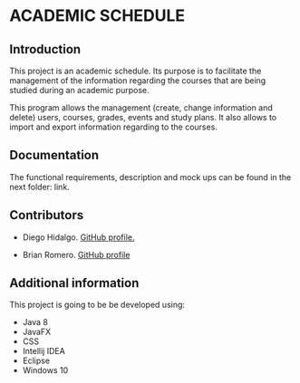 

# ACADEMIC SCHEDULE



## Introduction


This project is an academic schedule. Its purpose is to facilitate the management of the information regarding the courses that are being studied during an academic purpose.


This program allows the management (create, change information and delete) users, courses, grades, events and study plans. It also allows to import and export information regarding to the courses.



## Documentation


The functional requirements,  description and mock ups can be found in the next folder: link.



## Contributors


- Diego Hidalgo. [GitHub profile.](https://github.com/Diego-Hidalgo "GitHub profile.")


- Brian Romero. [GitHub profile](https://github.com/BrianR18 "GitHub profile")



## Additional information


This project is going to be be developed using:
- Java 8
- JavaFX
- CSS
- Intellij IDEA
- Eclipse
- Windows 10

